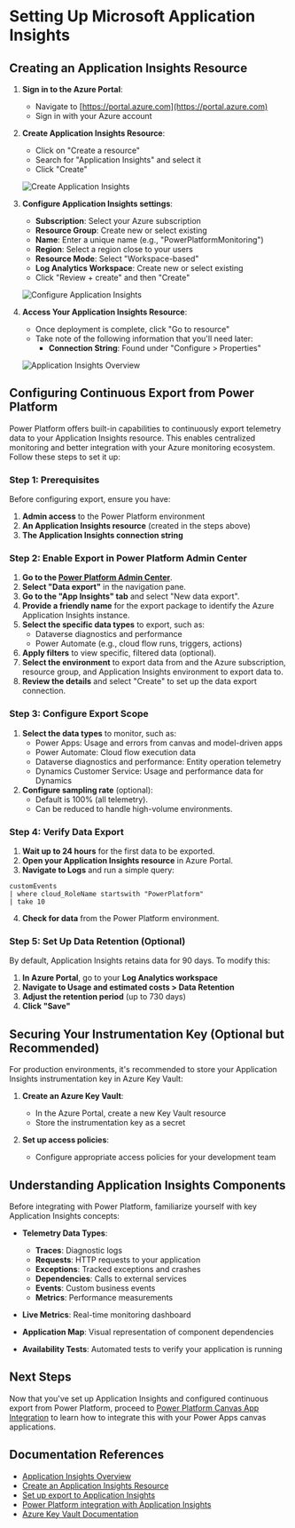 # Setting Up Microsoft Application Insights

## Creating an Application Insights Resource

1. **Sign in to the Azure Portal**:
   - Navigate to [https://portal.azure.com](https://portal.azure.com)
   - Sign in with your Azure account

2. **Create Application Insights Resource**:
   - Click on "Create a resource"
   - Search for "Application Insights" and select it
   - Click "Create"

   ![Create Application Insights](../images/create-app-insights.png)

3. **Configure Application Insights settings**:
   - **Subscription**: Select your Azure subscription
   - **Resource Group**: Create new or select existing
   - **Name**: Enter a unique name (e.g., "PowerPlatformMonitoring")
   - **Region**: Select a region close to your users
   - **Resource Mode**: Select "Workspace-based"
   - **Log Analytics Workspace**: Create new or select existing
   - Click "Review + create" and then "Create"

   ![Configure Application Insights](../images/configure-app-insights.png)

4. **Access Your Application Insights Resource**:
   - Once deployment is complete, click "Go to resource"
   - Take note of the following information that you'll need later:
     - **Connection String**: Found under "Configure > Properties"

   ![Application Insights Overview](../images/app-insights-overview.png)

## Configuring Continuous Export from Power Platform

Power Platform offers built-in capabilities to continuously export telemetry data to your Application Insights resource. This enables centralized monitoring and better integration with your Azure monitoring ecosystem. Follow these steps to set it up:

### Step 1: Prerequisites

Before configuring export, ensure you have:

1. **Admin access** to the Power Platform environment
2. **An Application Insights resource** (created in the steps above)
3. **The Application Insights connection string**

### Step 2: Enable Export in Power Platform Admin Center

1. **Go to the [Power Platform Admin Center](https://admin.powerplatform.microsoft.com)**.
2. **Select "Data export"** in the navigation pane.
3. **Go to the "App Insights" tab** and select "New data export".
4. **Provide a friendly name** for the export package to identify the Azure Application Insights instance.
5. **Select the specific data types** to export, such as:
   - Dataverse diagnostics and performance
   - Power Automate (e.g., cloud flow runs, triggers, actions)
6. **Apply filters** to view specific, filtered data (optional).
7. **Select the environment** to export data from and the Azure subscription, resource group, and Application Insights environment to export data to.
8. **Review the details** and select "Create" to set up the data export connection.

### Step 3: Configure Export Scope

1. **Select the data types** to monitor, such as:
   - Power Apps: Usage and errors from canvas and model-driven apps
   - Power Automate: Cloud flow execution data
   - Dataverse diagnostics and performance: Entity operation telemetry
   - Dynamics Customer Service: Usage and performance data for Dynamics
2. **Configure sampling rate** (optional):
   - Default is 100% (all telemetry).
   - Can be reduced to handle high-volume environments.

### Step 4: Verify Data Export

1. **Wait up to 24 hours** for the first data to be exported.
2. **Open your Application Insights resource** in Azure Portal.
3. **Navigate to Logs** and run a simple query:

```kusto
customEvents
| where cloud_RoleName startswith "PowerPlatform"
| take 10
```

4. **Check for data** from the Power Platform environment.

### Step 5: Set Up Data Retention (Optional)

By default, Application Insights retains data for 90 days. To modify this:

1. **In Azure Portal**, go to your **Log Analytics workspace**
2. **Navigate to Usage and estimated costs > Data Retention**
3. **Adjust the retention period** (up to 730 days)
4. **Click "Save"**

## Securing Your Instrumentation Key (Optional but Recommended)

For production environments, it's recommended to store your Application Insights instrumentation key in Azure Key Vault:

1. **Create an Azure Key Vault**:
   - In the Azure Portal, create a new Key Vault resource
   - Store the instrumentation key as a secret

2. **Set up access policies**:
   - Configure appropriate access policies for your development team

## Understanding Application Insights Components

Before integrating with Power Platform, familiarize yourself with key Application Insights concepts:

- **Telemetry Data Types**:
  - **Traces**: Diagnostic logs
  - **Requests**: HTTP requests to your application
  - **Exceptions**: Tracked exceptions and crashes
  - **Dependencies**: Calls to external services
  - **Events**: Custom business events
  - **Metrics**: Performance measurements

- **Live Metrics**: Real-time monitoring dashboard
- **Application Map**: Visual representation of component dependencies
- **Availability Tests**: Automated tests to verify your application is running

## Next Steps

Now that you've set up Application Insights and configured continuous export from Power Platform, proceed to [Power Platform Canvas App Integration](./03-Canvas-App-Integration.md) to learn how to integrate this with your Power Apps canvas applications.

## Documentation References

- [Application Insights Overview](https://docs.microsoft.com/en-us/azure/azure-monitor/app/app-insights-overview)
- [Create an Application Insights Resource](https://docs.microsoft.com/en-us/azure/azure-monitor/app/create-new-resource)
- [Set up export to Application Insights](https://learn.microsoft.com/en-us/power-platform/admin/set-up-export-application-insights)
- [Power Platform integration with Application Insights](https://learn.microsoft.com/en-us/power-platform/admin/overview-integration-application-insights)
- [Azure Key Vault Documentation](https://docs.microsoft.com/en-us/azure/key-vault/)